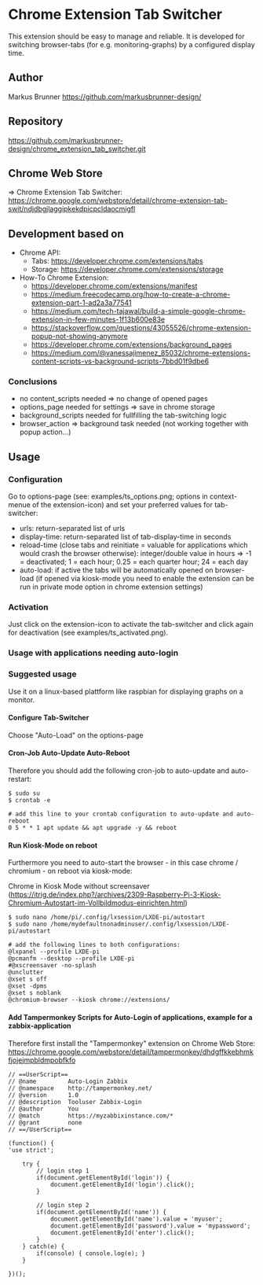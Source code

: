 # Chrome Extension Tab Switcher

This extension should be easy to manage and reliable. It is developed for switching browser-tabs (for e.g. monitoring-graphs) by a configured display time.

## Author

Markus Brunner <https://github.com/markusbrunner-design/>

## Repository

https://github.com/markusbrunner-design/chrome_extension_tab_switcher.git

## Chrome Web Store

=> Chrome Extension Tab Switcher: https://chrome.google.com/webstore/detail/chrome-extension-tab-swit/ndjdbgjlaggipkekdpicpcldaocmigfl

## Development based on

* Chrome API:
    * Tabs: https://developer.chrome.com/extensions/tabs
    * Storage: https://developer.chrome.com/extensions/storage
* How-To Chrome Extension: 
    * https://developer.chrome.com/extensions/manifest
    * https://medium.freecodecamp.org/how-to-create-a-chrome-extension-part-1-ad2a3a77541
    * https://medium.com/tech-tajawal/build-a-simple-google-chrome-extension-in-few-minutes-1f13b600e83e
    * https://stackoverflow.com/questions/43055526/chrome-extension-popup-not-showing-anymore
    * https://developer.chrome.com/extensions/background_pages
    * https://medium.com/@vanessajimenez_85032/chrome-extensions-content-scripts-vs-background-scripts-7bbd01f9dbe6

### Conclusions

* no content_scripts needed => no change of opened pages
* options_page needed for settings => save in chrome storage
* background_scripts needed for fullfilling the tab-switching logic
* browser_action => background task needed (not working together with popup action...)

## Usage

### Configuration

Go to options-page (see: examples/ts_options.png; options in context-menue of the extension-icon) and set your preferred values for tab-switcher:
* urls: return-separated list of urls
* display-time: return-separated list of tab-display-time in seconds
* reload-time (close tabs and reinitiate = valuable for applications which would crash the browser otherwise): integer/double value in hours => -1 = deactivated; 1 = each hour; 0.25 = each quarter hour; 24 = each day
* auto-load: if active the tabs will be automatically opened on browser-load (if opened via kiosk-mode you need to enable the extension can be run in private mode option in chrome extension settings)

### Activation

Just click on the extension-icon to activate the tab-switcher and click again for deactivation (see examples/ts_activated.png).

### Usage with applications needing auto-login

### Suggested usage

Use it on a linux-based plattform like raspbian for displaying graphs on a monitor.

#### Configure Tab-Switcher

Choose "Auto-Load" on the options-page

#### Cron-Job Auto-Update Auto-Reboot

Therefore you should add the following cron-job to auto-update and auto-restart:

    $ sudo su
    $ crontab -e
    
    # add this line to your crontab configuration to auto-update and auto-reboot
    0 5 * * 1 apt update && apt upgrade -y && reboot

#### Run Kiosk-Mode on reboot

Furthermore you need to auto-start the browser - in this case chrome / chromium - on reboot via kiosk-mode:

Chrome in Kiosk Mode without screensaver (https://itrig.de/index.php?/archives/2309-Raspberry-Pi-3-Kiosk-Chromium-Autostart-im-Vollbildmodus-einrichten.html)

    $ sudo nano /home/pi/.config/lxsession/LXDE-pi/autostart
    $ sudo nano /home/mydefaultnonadminuser/.config/lxsession/LXDE-pi/autostart

    # add the following lines to both configurations:
    @lxpanel --profile LXDE-pi
    @pcmanfm --desktop --profile LXDE-pi
    #@xscreensaver -no-splash
    @unclutter
    @xset s off
    @xset -dpms
    @xset s noblank
    @chromium-browser --kiosk chrome://extensions/

#### Add Tampermonkey Scripts for Auto-Login of applications, example for a zabbix-application

Therefore first install the "Tampermonkey" extension on Chrome Web Store: https://chrome.google.com/webstore/detail/tampermonkey/dhdgffkkebhmkfjojejmpbldmpobfkfo

    // ==UserScript==
    // @name         Auto-Login Zabbix
    // @namespace    http://tampermonkey.net/
    // @version      1.0
    // @description  Tooluser Zabbix-Login
    // @author       You
    // @match        https://myzabbixinstance.com/*
    // @grant        none
    // ==/UserScript==

    (function() {
    'use strict';

        try {
            // login step 1
            if(document.getElementById('login')) {
                document.getElementById('login').click();
            }

            // login step 2
            if(document.getElementById('name')) {
                document.getElementById('name').value = 'myuser';
                document.getElementById('password').value = 'mypassword';
                document.getElementById('enter').click();
            }
        } catch(e) {
            if(console) { console.log(e); }
        }

    })();